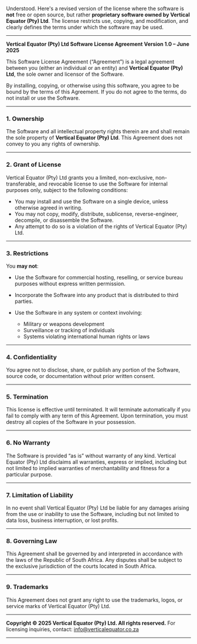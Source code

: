 Understood. Here's a revised version of the license where the software is **not** free or open source, but rather **proprietary software owned by Vertical Equator (Pty) Ltd**. The license restricts use, copying, and modification, and clearly defines the terms under which the software may be used.

---

**Vertical Equator (Pty) Ltd Software License Agreement**
**Version 1.0 – June 2025**

This Software License Agreement (“Agreement”) is a legal agreement between you (either an individual or an entity) and **Vertical Equator (Pty) Ltd**, the sole owner and licensor of the Software.

By installing, copying, or otherwise using this software, you agree to be bound by the terms of this Agreement. If you do not agree to the terms, do not install or use the Software.

---

### 1. **Ownership**

The Software and all intellectual property rights therein are and shall remain the sole property of **Vertical Equator (Pty) Ltd**. This Agreement does not convey to you any rights of ownership.

---

### 2. **Grant of License**

Vertical Equator (Pty) Ltd grants you a limited, non-exclusive, non-transferable, and revocable license to use the Software for internal purposes only, subject to the following conditions:

* You may install and use the Software on a single device, unless otherwise agreed in writing.
* You may not copy, modify, distribute, sublicense, reverse-engineer, decompile, or disassemble the Software.
* Any attempt to do so is a violation of the rights of Vertical Equator (Pty) Ltd.

---

### 3. **Restrictions**

You **may not**:

* Use the Software for commercial hosting, reselling, or service bureau purposes without express written permission.
* Incorporate the Software into any product that is distributed to third parties.
* Use the Software in any system or context involving:

  * Military or weapons development
  * Surveillance or tracking of individuals
  * Systems violating international human rights or laws

---

### 4. **Confidentiality**

You agree not to disclose, share, or publish any portion of the Software, source code, or documentation without prior written consent.

---

### 5. **Termination**

This license is effective until terminated. It will terminate automatically if you fail to comply with any term of this Agreement. Upon termination, you must destroy all copies of the Software in your possession.

---

### 6. **No Warranty**

The Software is provided “as is” without warranty of any kind. Vertical Equator (Pty) Ltd disclaims all warranties, express or implied, including but not limited to implied warranties of merchantability and fitness for a particular purpose.

---

### 7. **Limitation of Liability**

In no event shall Vertical Equator (Pty) Ltd be liable for any damages arising from the use or inability to use the Software, including but not limited to data loss, business interruption, or lost profits.

---

### 8. **Governing Law**

This Agreement shall be governed by and interpreted in accordance with the laws of the Republic of South Africa. Any disputes shall be subject to the exclusive jurisdiction of the courts located in South Africa.

---

### 9. **Trademarks**

This Agreement does not grant any right to use the trademarks, logos, or service marks of Vertical Equator (Pty) Ltd.

---

**Copyright © 2025 Vertical Equator (Pty) Ltd. All rights reserved.**
For licensing inquiries, contact: [info@verticalequator.co.za](mailto:info@verticalequator.co.za)

---


